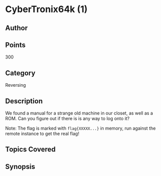 # CyberTronix64k (1)
## Author

## Points
300
## Category
Reversing
## Description
We found a manual for a strange old machine in our closet, as well as a ROM. Can you figure out if there is is any way to log onto it?

Note: The flag is marked with `flag{XXXXX...}` in memory, run against the remote instance to get the real flag!
## Topics Covered

## Synopsis

